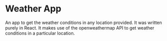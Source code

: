# Weather App

An app to get the weather conditions in any location provided. It was written purely in React. It makes use of the openweathermap API to get weather conditions in a particular location.
